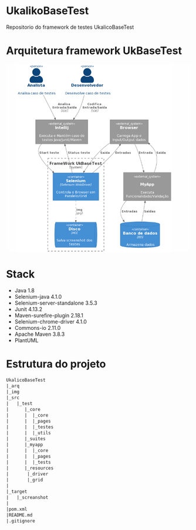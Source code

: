 # UkalikoBaseTest
Repositorio do framework de testes UkalicoBaseTest  

# Arquitetura framework UkBaseTest

![](img/arquitetura_C4.png)

# Stack
- Java 1.8
- Selenium-java 4.1.0
- Selenium-server-standalone 3.5.3
- Junit 4.13.2
- Maven-surefire-plugin 2.18.1
- Selenium-chrome-driver 4.1.0
- Commons-io 2.11.0
- Apache Maven 3.8.3
- PlantUML 
	
	
# Estrutura do projeto

```
UkalicoBaseTest
|_arq 
|_img
|_src
|   |_test
|      |_core
|      |  |_core
|      |  |_pages
|      |  |_testes
|      |  |_utils
|      |_suites
|      |_myapp
|      |  |_core
|      |  |_pages
|      |  |_tests
|      |_resources
|	    |_driver
|	    |_grid
|  
|_target
|   |_screanshot	 
|   
|pom.xml
|README.md   
|.gitignore
```
